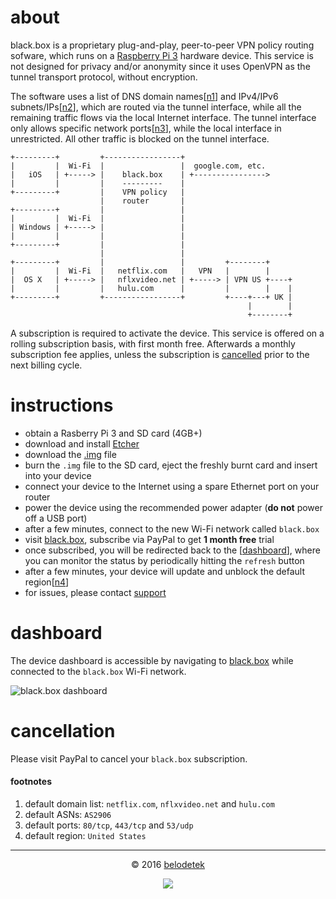 # about
black.box is a proprietary plug-and-play, peer-to-peer VPN policy routing sofware, which runs on a [Raspberry Pi 3](https://en.wikipedia.org/wiki/Raspberry_Pi) hardware device. This service is not designed for privacy and/or anonymity since it uses OpenVPN as the tunnel transport protocol, without encryption.

The software uses a list of DNS domain names[[n1](#footnotes)] and IPv4/IPv6 subnets/IPs[[n2](#footnotes)], which are routed via the tunnel interface, while all the remaining traffic flows via the local Internet interface. The tunnel interface only allows specific network ports[[n3](#footnotes)], while the local interface in unrestricted. All other traffic is blocked on the tunnel interface.

```
+---------+         +-----------------+
|         |  Wi-Fi  |                 |  google.com, etc.
|   iOS   | +-----> |    black.box    | +---------------->
|         |         |    ---------    |
+---------+         |    VPN policy   |
                    |    router       |
+---------+         |                 |
|         |  Wi-Fi  |                 |
| Windows | +-----> |                 |
|         |         |                 |
+---------+         |                 |
                    |                 |
+---------+         |                 |         +--------+
|         |  Wi-Fi  |   netflix.com   |   VPN   |        |
|  OS X   | +-----> |   nflxvideo.net | +-----> | VPN US +----+
|         |         |   hulu.com      |         |        |    |
+---------+         +-----------------+         +----+---+ UK |
                                                     |        |
                                                     +--------+
```

A subscription is required to activate the device. This service is offered on a rolling subscription basis, with first month free. Afterwards a monthly subscription fee applies, unless the subscription is [cancelled](#cancellation) prior to the next billing cycle.

# instructions
* obtain a Rasberry Pi 3 and SD card (4GB+)
* download and install [Etcher](http://www.etcher.io/)
* download the [.img](#) file
* burn the `.img` file to the SD card, eject the freshly burnt card and insert into your device
* connect your device to the Internet using a spare Ethernet port on your router
* power the device using the recommended power adapter (**do not** power off a USB port)
* after a few minutes, connect to the new Wi-Fi network called `black.box`
* visit [black.box](http://blackbox/), subscribe via PayPal to get **1 month free** trial
* once subscribed, you will be redirected back to the [[dashboard](#dashboard)], where you can monitor the status by periodically hitting the `refresh` button
* after a few minutes, your device will update and unblock the default region[[n4](#footnotes)]
* for issues, please contact [support](mailto:blackbox@belodedenko.me)

# dashboard
The device dashboard is accessible by navigating to [black.box](http://blackbox/) while connected to the `black.box` Wi-Fi network.

![black.box dashboard](https://raw.githubusercontent.com/ab77/black.box/master/images/dashboard.png)

# cancellation
Please visit PayPal to cancel your `black.box` subscription.

#### footnotes
1. default domain list: `netflix.com`, `nflxvideo.net` and `hulu.com`
2. default ASNs: `AS2906`
3. default ports: `80/tcp`, `443/tcp` and `53/udp`
4. default region: `United States`

<hr>
<p align="center">&copy; 2016 <a href="http://ab77.github.io/">belodetek</a></p>
<p align="center"><a href="http://anton.belodedenko.me/"><img src="https://avatars2.githubusercontent.com/u/2033996?v=3&s=50"></a></p>
